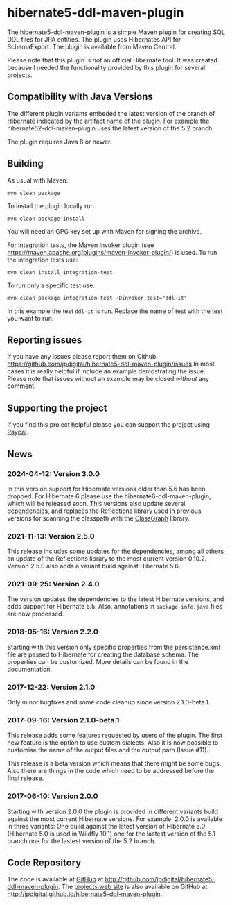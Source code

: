 hibernate5-ddl-maven-plugin
===========================

The hibernate5-ddl-maven-plugin is a simple Maven plugin for creating SQL DDL
files for JPA entities. The plugin uses Hibernates API for SchemaExport. The
plugin is available from Maven Central.

Please note that this plugin is *not* an official Hibernate tool. It was created
because I needed the functionality provided by this plugin for several projects.

## Compatibility with Java Versions

The different plugin variants embeded the latest version of the branch of 
Hibernate indicated by the artifact name of the plugin. For example the
hibernate52-ddl-maven-plugin uses the latest version of the 5.2 branch.

The plugin requires Java 8 or newer. 

## Building

As usual with Maven:

```
mvn clean package
```

To install the plugin locally run

```
mvn clean package install
```

You will need an GPG key set up with Maven for signing the archive.

For integration tests, the Maven Invoker plugin (see https://maven.apache.org/plugins/maven-invoker-plugin/)
is used. Tu run the integration tests use:

```
mvn clean install integration-test
```

To run only a specific test use:

```
mvn clean package integration-test -Dinvoker.test="ddl-it"
```

In this example the test `ddl-it` is run. Replace the name of test with the test
you want to run.

## Reporting issues

If you have any issues please report them on Github: https://github.com/jpdigital/hibernate5-ddl-maven-plugin/issues 
In most cases it is really helpful if include an example demostrating the issue. Please note that issues
without an example may be closed *without* any comment.

## Supporting the project

If you find this project helpful please you can support the project using 
[Paypal](https://paypal.me/jenspelzetter).

## News

### 2024-04-12: Version 3.0.0

In this version support for Hibernate versions older than 5.6 has been dropped. 
For Hibernate 6 please use the hibernate6-ddl-maven-plugin, which will be 
released soon. This versions also update several dependencies, and replaces 
the Reflections library used in previous versions for scanning the classpath
with the [ClassGraph](https://github.com/classgraph/classgraph) library.

### 2021-11-13: Version 2.5.0 

This release includes some updates for the dependencies, among all others an
update of the Reflections library to the most current version 0.10.2. Version
2.5.0 also adds a variant build against Hibernate 5.6. 

### 2021-09-25: Version 2.4.0

The version updates the dependencies to the latest Hibernate versions, and adds
support for Hibernate 5.5. Also, annotations in `package-info.java` files are
now processed.

### 2018-05-16: Version 2.2.0

Starting with this version only specific properties from the persistence.xml 
file are passed to Hibernate for creating the database schema. The properties
can be customized. More details can be found in the documentation.

### 2017-12-22: Version 2.1.0

Only minor bugfixes and some code cleanup since version 2.1.0-beta.1.

### 2017-09-16: Version 2.1.0-beta.1

This release adds some features requested by users of the plugin. The first
new feature is the option to use custom dialects. Also it is now possible
to customise the name of the output files and the output path (Issue #11).

This release is a beta version which means that there might be some bugs. Also
there are things in the code which need to be addressed before the final release.

### 2017-06-10: Version 2.0.0

Starting with version 2.0.0 the plugin is provided in different variants build
against the most current Hibernate versions. For example, 2.0.0 is available
in three variants: One build against the latest version of Hibernate 5.0
(Hibernate 5.0 is used in Wildfly 10.1) one for the lastest version of the 5.1 branch
one for the lastest version of the 5.2 branch.

## Code Repository

The code is available at
[GitHub](http://github.com/jpdigital/hibernate5-ddl-maven-plugin) at
<http://github.com/jpdigital/hibernate5-ddl-maven-plugin>. The
[projects web site](http://jpdigital.github.com/hibernate5-maven-plugin) is also
available on GitHub at <http://jpdigital.github.io/hibernate5-ddl-maven-plugin>.
